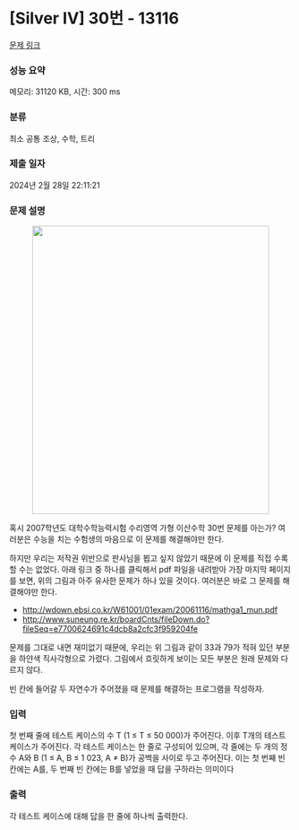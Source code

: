 # [Silver IV] 30번 - 13116 

[문제 링크](https://www.acmicpc.net/problem/13116) 

### 성능 요약

메모리: 31120 KB, 시간: 300 ms

### 분류

최소 공통 조상, 수학, 트리

### 제출 일자

2024년 2월 28일 22:11:21

### 문제 설명

<p style="text-align:center"><img alt="" src="https://onlinejudgeimages.s3-ap-northeast-1.amazonaws.com/problem/13116/image00.png" style="height:514px; width:423px"></p>

<p>혹시 2007학년도 대학수학능력시험 수리영역 가형 이산수학 30번 문제를 아는가? 여러분은 수능을 치는 수험생의 마음으로 이 문제를 해결해야만 한다.</p>

<p>하지만 우리는 저작권 위반으로 판사님을 뵙고 싶지 않았기 때문에 이 문제를 직접 수록할 수는 없었다. 아래 링크 중 하나를 클릭해서 pdf 파일을 내려받아 가장 마지막 페이지를 보면, 위의 그림과 아주 유사한 문제가 하나 있을 것이다. 여러분은 바로 그 문제를 해결해야만 한다.</p>

<ul>
	<li><a href="http://wdown.ebsi.co.kr/W61001/01exam/20061116/mathga1_mun.pdf">http://wdown.ebsi.co.kr/W61001/01exam/20061116/mathga1_mun.pdf</a></li>
	<li><a href="http://www.suneung.re.kr/boardCnts/fileDown.do?fileSeq=e7700624691c4dcb8a2cfc3f959204fe">http://www.suneung.re.kr/boardCnts/fileDown.do?fileSeq=e7700624691c4dcb8a2cfc3f959204fe</a></li>
</ul>

<p>문제를 그대로 내면 재미없기 때문에, 우리는 위 그림과 같이 33과 79가 적혀 있던 부분을 하얀색 직사각형으로 가렸다. 그림에서 흐릿하게 보이는 모든 부분은 원래 문제와 다르지 않다.</p>

<p>빈 칸에 들어갈 두 자연수가 주어졌을 때 문제를 해결하는 프로그램을 작성하자.</p>

### 입력 

 <p>첫 번째 줄에 테스트 케이스의 수 T (1 ≤ T ≤ 50 000)가 주어진다. 이후 T개의 테스트 케이스가 주어진다. 각 테스트 케이스는 한 줄로 구성되어 있으며, 각 줄에는 두 개의 정수 A와 B (1 ≤ A, B ≤ 1 023, A ≠ B)가 공백을 사이로 두고 주어진다. 이는 첫 번째 빈 칸에는 A를, 두 번째 빈 칸에는 B를 넣었을 때 답을 구하라는 의미이다</p>

### 출력 

 <p>각 테스트 케이스에 대해 답을 한 줄에 하나씩 출력한다.</p>

